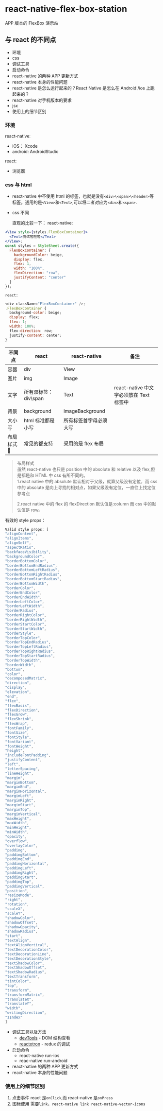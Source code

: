 # react-native-flex-box-station

APP 版本的 FlexBox 演示站

## 与 react 的不同点

- 环境
- css
- 调试工具
- 启动命令
- react-native 的两种 APP 更新方式
- react-native 本身的性能问题
- react-native 是怎么运行起来的？React Native 是怎么在 Android /ios 上跑起来的？
- react-native 对手机版本的要求
- jsx
- 使用上的细节区别

### 环境

react-native:

- iOS： Xcode
- android: AndroidStudio

react:

- 浏览器

### css 与 html

- react-native 中不使用 html 的标签，也就是没有`<div>\<span>\<header>`等标签。通用的是`<View>`和`<Text>`,可以将二者对应为`<div>`和`<span>`.

- css 不同

  直观的比较一下：
  react-native:

```jsx
<View style={styles.FlexBoxContainer}>
  <Text>测试啦啦啦</Text>
</View>;
const styles = StyleSheet.create({
  FlexBoxContainer: {
    backgroundColor: beige,
    display: flex,
    flex: 1,
    width: "100%",
    flexDirection: "row",
    justifyContent: "center"
  }
});
```

    react:

```js
<div className="FlexBoxContainer" />;
.FlexBoxContainer {
  background-color: beige;
  display: flex;
  flex: 1;
  width: 100%;
  flex-direction: row;
  justify-content: center;
}
```

| 不同点    | react                | react-native           | 备注                                    |
| --------- | -------------------- | ---------------------- | --------------------------------------- |
| 容器      | div                  | View                   |                                         |
| 图片      | img                  | Image                  |                                         |
| 文字      | 所有双标签：div\span | Text                   | react-native 中文字必须放在 Text 标签中 |
| 背景      | background           | imageBackground        |
| 大小写    | html 标准都是小写    | 所有标签首字母必须大写 |
| 布局样式  | 常见的都支持         | 采用的是 flex 布局     |

> 布局样式</br>
> 虽然 react-native 也只是 position 中的 absolute 和 relative 以及 flex,但是都是和 HTML 中 css 有所不同的。</br>
> 1.react native 中的 absolute 默认相对于父级，就算父级没有定位，而 css 中的 absolute 是向上寻找的相对点，如果父级没有定位，一直往上找定位参考点
>
> 2.react native 中的 flex 的 flexDirection 默认值是:column 而 css 中的默认值是 row。

有效的 style props：

```jsx
Valid style props: [
"alignContent",
"alignItems",
"alignSelf",
"aspectRatio",
"backfaceVisibility",
"backgroundColor",
"borderBottomColor",
"borderBottomEndRadius",
"borderBottomLeftRadius",
"borderBottomRightRadius",
"borderBottomStartRadius",
"borderBottomWidth",
"borderColor",
"borderEndColor",
"borderEndWidth",
"borderLeftColor",
"borderLeftWidth",
"borderRadius",
"borderRightColor",
"borderRightWidth",
"borderStartColor",
"borderStartWidth",
"borderStyle",
"borderTopColor",
"borderTopEndRadius",
"borderTopLeftRadius",
"borderTopRightRadius",
"borderTopStartRadius",
"borderTopWidth",
"borderWidth",
"bottom",
"color",
"decomposedMatrix",
"direction",
"display",
"elevation",
"end",
"flex",
"flexBasis",
"flexDirection",
"flexGrow",
"flexShrink",
"flexWrap",
"fontFamily",
"fontSize",
"fontStyle",
"fontVariant",
"fontWeight",
"height",
"includeFontPadding",
"justifyContent",
"left",
"letterSpacing",
"lineHeight",
"margin",
"marginBottom",
"marginEnd",
"marginHorizontal",
"marginLeft",
"marginRight",
"marginStart",
"marginTop",
"marginVertical",
"maxHeight",
"maxWidth",
"minHeight",
"minWidth",
"opacity",
"overflow",
"overlayColor",
"padding",
"paddingBottom",
"paddingEnd",
"paddingHorizontal",
"paddingLeft",
"paddingRight",
"paddingStart",
"paddingTop",
"paddingVertical",
"position",
"resizeMode",
"right",
"rotation",
"scaleX",
"scaleY",
"shadowColor",
"shadowOffset",
"shadowOpacity",
"shadowRadius",
"start",
"textAlign",
"textAlignVertical",
"textDecorationColor",
"textDecorationLine",
"textDecorationStyle",
"textShadowColor",
"textShadowOffset",
"textShadowRadius",
"textTransform",
"tintColor",
"top",
"transform",
"transformMatrix",
"translateX",
"translateY",
"width",
"writingDirection",
"zIndex"
]
```

- 调试工具以及方法
  - [devTools](https://github.com/facebook/react-devtools) - DOM 结构查看
  - [reactotron](https://github.com/infinitered/reactotron) - redux 的调试
- 启动命令
  - react-native run-ios
  - reac-native run-android
- react-native 的两种 APP 更新方式
- react-native 本身的性能问题

### 使用上的细节区别

1. 点击事件
   react 是`onClick`,而 react-native 是`onPress`
2. 图标使用
   需要`link`，`react-native link react-native-vector-icons`
